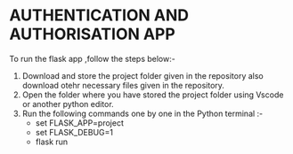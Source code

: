 # AUTHENTICATION AND AUTHORISATION APP  

To run the flask app ,follow the steps below:-

1. Download and store the project folder given in the repository also download otehr necessary files given in the repository.
2. Open the folder where you have stored the project folder using Vscode or another python editor.
3. Run the following commands one by one in the Python terminal :-
    - set FLASK_APP=project
    - set FLASK_DEBUG=1
    - flask run
